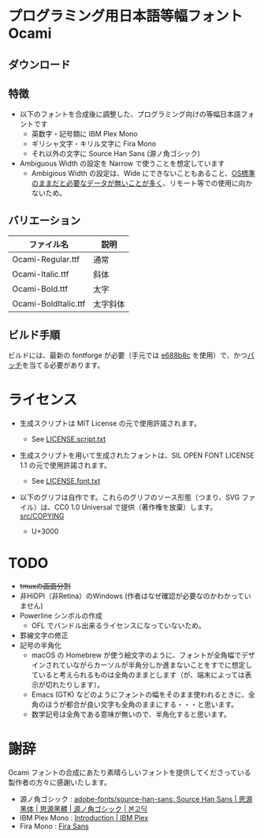 # プログラミング用日本語等幅フォント Ocami

## ダウンロード

## 特徴

* 以下のフォントを合成後に調整した、プログラミング向けの等幅日本語フォントです
  * 英数字・記号類に IBM Plex Mono
  * ギリシャ文字・キリル文字に Fira Mono
  * それ以外の文字に Source Han Sans (源ノ角ゴシック)
* Ambiguous Width の設定を Narrow で使うことを想定しています
  * Ambigious Width の設定は、Wide にできないこともあること、[OS標準のままだと必要なデータが無いことが多く](https://github.com/hamano/locale-eaw)、リモート等での使用に向かないため。

## バリエーション

| ファイル名           | 説明     |
| ----                 | ----     |
| Ocami-Regular.ttf    | 通常     |
| Ocami-Italic.ttf     | 斜体     |
| Ocami-Bold.ttf       | 太字     |
| Ocami-BoldItalic.ttf | 太字斜体 |


## ビルド手順

ビルドには、最新の fontforge が必要（手元では [e688b8c](https://github.com/fontforge/fontforge/commit/e688b8c4dc634dcc128709f84b98f2407294f3fb) を使用）で、かつ[パッチ](https://github.com/fontforge/fontforge/issues/3300)を当てる必要があります。

# ライセンス

* 生成スクリプトは MIT License の元で使用許諾されます。
  - See [LICENSE.script.txt](LICENSE.script.txt)

* 生成スクリプトを用いて生成されたフォントは、SIL OPEN FONT LICENSE 1.1 の元で使用許諾されます。
  - See [LICENSE.font.txt](LICENSE.font.txt)

* 以下のグリフは自作です。これらのグリフのソース形態（つまり、SVG ファイル）は、CC0 1.0 Universal で提供（著作権を放棄）します。[src/COPYING](src/COPYING)

  - U+3000

# TODO

* ~~tmuxの画面分割~~
* 非HiDPI（非Retina）のWindows (作者はなぜ確認が必要なのかわかっていません)
* Powerline シンボルの作成
  * OFL でバンドル出来るライセンスになっていないため。
* 罫線文字の修正
* 記号の半角化
  * macOS の Homebrew が使う絵文字のように、フォントが全角幅でデザインされていながらカーソルが半角分しか進まないことをすでに想定していると考えられるものは全角のままとします（が、端末によっては表示が切れたりします）。
  * Emacs (GTK) などのようにフォントの幅をそのまま使われるときに、全角のほうが都合が良い文字も全角のままにする・・・と思います。
  * 数学記号は全角である意味が無いので、半角化すると思います。

# 謝辞

Ocami フォントの合成にあたり素晴らしいフォントを提供してくださっている製作者の方々に感謝いたします。

- 源ノ角ゴシック : [adobe\-fonts/source\-han\-sans: Source Han Sans \| 思源黑体 \| 思源黑體 \| 源ノ角ゴシック \| 본고딕](https://github.com/adobe-fonts/source-han-sans)
- IBM Plex Mono : [Introduction \| IBM Plex](https://www.ibm.com/plex/)
- Fira Mono : [Fira Sans](https://mozilla.github.io/Fira/)


